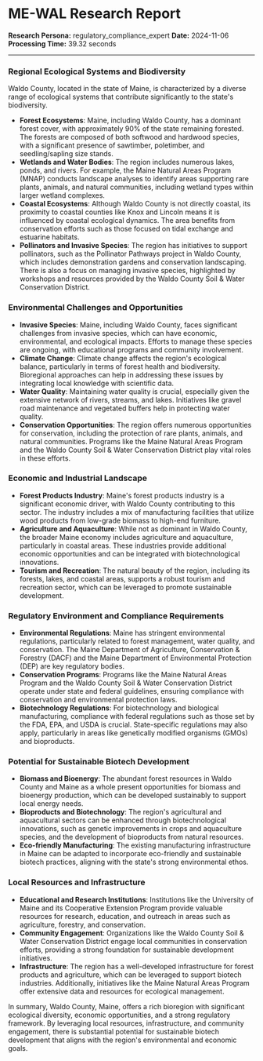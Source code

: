 # ME-WAL Research Report

**Research Persona:** regulatory_compliance_expert
**Date:** 2024-11-06
**Processing Time:** 39.32 seconds

---

### Regional Ecological Systems and Biodiversity

Waldo County, located in the state of Maine, is characterized by a diverse range of ecological systems that contribute significantly to the state's biodiversity.

- **Forest Ecosystems**: Maine, including Waldo County, has a dominant forest cover, with approximately 90% of the state remaining forested. The forests are composed of both softwood and hardwood species, with a significant presence of sawtimber, poletimber, and seedling/sapling size stands.
- **Wetlands and Water Bodies**: The region includes numerous lakes, ponds, and rivers. For example, the Maine Natural Areas Program (MNAP) conducts landscape analyses to identify areas supporting rare plants, animals, and natural communities, including wetland types within larger wetland complexes.
- **Coastal Ecosystems**: Although Waldo County is not directly coastal, its proximity to coastal counties like Knox and Lincoln means it is influenced by coastal ecological dynamics. The area benefits from conservation efforts such as those focused on tidal exchange and estuarine habitats.
- **Pollinators and Invasive Species**: The region has initiatives to support pollinators, such as the Pollinator Pathways project in Waldo County, which includes demonstration gardens and conservation landscaping. There is also a focus on managing invasive species, highlighted by workshops and resources provided by the Waldo County Soil & Water Conservation District.

### Environmental Challenges and Opportunities

- **Invasive Species**: Maine, including Waldo County, faces significant challenges from invasive species, which can have economic, environmental, and ecological impacts. Efforts to manage these species are ongoing, with educational programs and community involvement.
- **Climate Change**: Climate change affects the region's ecological balance, particularly in terms of forest health and biodiversity. Bioregional approaches can help in addressing these issues by integrating local knowledge with scientific data.
- **Water Quality**: Maintaining water quality is crucial, especially given the extensive network of rivers, streams, and lakes. Initiatives like gravel road maintenance and vegetated buffers help in protecting water quality.
- **Conservation Opportunities**: The region offers numerous opportunities for conservation, including the protection of rare plants, animals, and natural communities. Programs like the Maine Natural Areas Program and the Waldo County Soil & Water Conservation District play vital roles in these efforts.

### Economic and Industrial Landscape

- **Forest Products Industry**: Maine's forest products industry is a significant economic driver, with Waldo County contributing to this sector. The industry includes a mix of manufacturing facilities that utilize wood products from low-grade biomass to high-end furniture.
- **Agriculture and Aquaculture**: While not as dominant in Waldo County, the broader Maine economy includes agriculture and aquaculture, particularly in coastal areas. These industries provide additional economic opportunities and can be integrated with biotechnological innovations.
- **Tourism and Recreation**: The natural beauty of the region, including its forests, lakes, and coastal areas, supports a robust tourism and recreation sector, which can be leveraged to promote sustainable development.

### Regulatory Environment and Compliance Requirements

- **Environmental Regulations**: Maine has stringent environmental regulations, particularly related to forest management, water quality, and conservation. The Maine Department of Agriculture, Conservation & Forestry (DACF) and the Maine Department of Environmental Protection (DEP) are key regulatory bodies.
- **Conservation Programs**: Programs like the Maine Natural Areas Program and the Waldo County Soil & Water Conservation District operate under state and federal guidelines, ensuring compliance with conservation and environmental protection laws.
- **Biotechnology Regulations**: For biotechnology and biological manufacturing, compliance with federal regulations such as those set by the FDA, EPA, and USDA is crucial. State-specific regulations may also apply, particularly in areas like genetically modified organisms (GMOs) and bioproducts.

### Potential for Sustainable Biotech Development

- **Biomass and Bioenergy**: The abundant forest resources in Waldo County and Maine as a whole present opportunities for biomass and bioenergy production, which can be developed sustainably to support local energy needs.
- **Bioproducts and Biotechnology**: The region's agricultural and aquacultural sectors can be enhanced through biotechnological innovations, such as genetic improvements in crops and aquaculture species, and the development of bioproducts from natural resources.
- **Eco-friendly Manufacturing**: The existing manufacturing infrastructure in Maine can be adapted to incorporate eco-friendly and sustainable biotech practices, aligning with the state's strong environmental ethos.

### Local Resources and Infrastructure

- **Educational and Research Institutions**: Institutions like the University of Maine and its Cooperative Extension Program provide valuable resources for research, education, and outreach in areas such as agriculture, forestry, and conservation.
- **Community Engagement**: Organizations like the Waldo County Soil & Water Conservation District engage local communities in conservation efforts, providing a strong foundation for sustainable development initiatives.
- **Infrastructure**: The region has a well-developed infrastructure for forest products and agriculture, which can be leveraged to support biotech industries. Additionally, initiatives like the Maine Natural Areas Program offer extensive data and resources for ecological management.

In summary, Waldo County, Maine, offers a rich bioregion with significant ecological diversity, economic opportunities, and a strong regulatory framework. By leveraging local resources, infrastructure, and community engagement, there is substantial potential for sustainable biotech development that aligns with the region's environmental and economic goals.